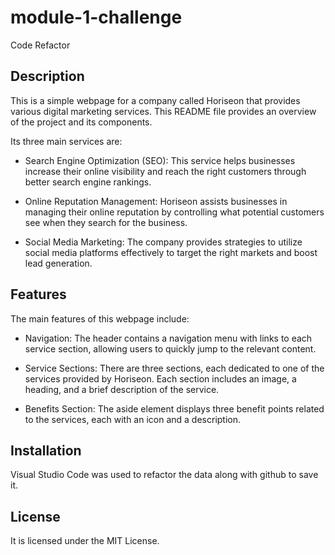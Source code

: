 # module-1-challenge
Code Refactor


## Description 
This is a simple webpage for a company called Horiseon that provides various digital marketing services. This README file provides an overview of the project and its components.

Its three main services are:
- Search Engine Optimization (SEO): This service helps businesses increase their online visibility and reach the right customers  through better search engine rankings.

- Online Reputation Management: Horiseon assists businesses in managing their online reputation by controlling what potential   customers see when they search for the business.

- Social Media Marketing: The company provides strategies to utilize social media platforms effectively to target the right markets and boost lead generation.


## Features
The main features of this webpage include:

- Navigation: The header contains a navigation menu with links to each service section, allowing users to quickly jump to the relevant content.

- Service Sections: There are three sections, each dedicated to one of the services provided by Horiseon. Each section includes an image, a heading, and a brief description of the service.

- Benefits Section: The aside element displays three benefit points related to the services, each with an icon and a description.


## Installation
Visual Studio Code was used to refactor the data along with github to save it.


## License
It is licensed under the MIT License. 


